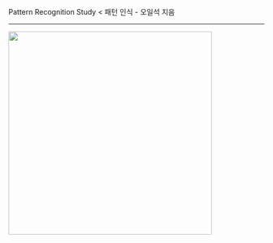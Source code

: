 Pattern Recognition Study <
패턴 인식 - 오일석 지음

______________

<img width = "400" src= "https://user-images.githubusercontent.com/44438752/51074754-29ac3c80-16c6-11e9-97d7-7133a7cedcbd.png">
